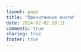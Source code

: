 ```yaml
---
layout: page
title: "Прочитанные книги"
date: 2014-02-02 20:11
comments: true
sharing: true
footer: true
---
```

